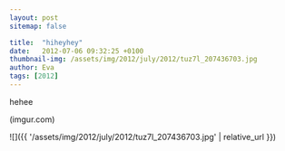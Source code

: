 ```yaml
---
layout: post
sitemap: false

title:  "hiheyhey"
date:   2012-07-06 09:32:25 +0100
thumbnail-img: /assets/img/2012/july/2012/tuz7l_207436703.jpg
author: Eva
tags: [2012]
---
```


hehee

(imgur.com)

![]({{ '/assets/img/2012/july/2012/tuz7l_207436703.jpg'  | relative_url }})

